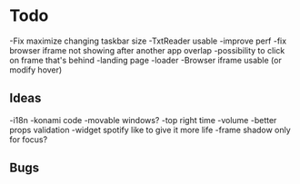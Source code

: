 # Todo

-Fix maximize changing taskbar size
-TxtReader usable
-improve perf
-fix browser iframe not showing after another app overlap
-possibility to click on frame that's behind
-landing page
-loader
-Browser iframe usable (or modify hover)

## Ideas

-i18n
-konami code
-movable windows?
-top right time
-volume
-better props validation
-widget spotify like to give it more life
-frame shadow only for focus?

## Bugs
